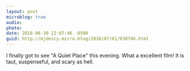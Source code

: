 ```yaml
---
layout: post
microblog: true
audio: 
photo: 
date: 2018-06-30 22:07:46 -0500
guid: http://mjdescy.micro.blog/2018/07/01/030746.html
---
```

I finally got to see "A Quiet Place" this evening. What a excellent film! It is taut, suspenseful, and scary as hell.
